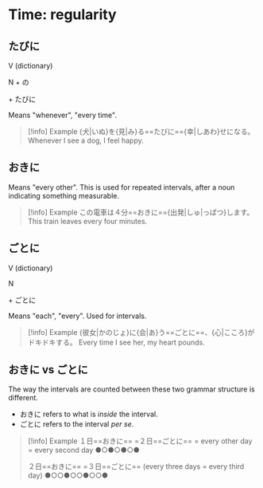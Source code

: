 # Time: regularity

## たびに

<div class="usage">
<div class="left">
	<p><span class="box">V (dictionary)</span></p>
	<p><span class="box">N + の</span></p>
</div>
	<p class="right">+ たびに</p>
</div>

Means "whenever", "every time".

> [!info] Example
> {犬|いぬ}を{見|み}る==たびに=={幸|しあわ}せになる。
> Whenever I see a dog, I feel happy.

## おきに

Means "every other". This is used for repeated intervals, after a noun indicating something measurable.

> [!info] Example
> この電車は４分==おきに=={出発|しゅ|っぱつ}します。
> This train leaves every four minutes.

## ごとに

<div class="usage">
<div class="left">
	<p><span class="box">V (dictionary)</span></p>
	<p><span class="box">N</span></p>
</div>
	<p class="right">+ ごとに</p>
</div>

Means "each", "every". Used for intervals.

> [!info] Example
> {彼女|かのじょ}に{会|あ}う==ごとに==、{心|こころ}がドキドキする。
> Every time I see her, my heart pounds.

## おきに vs ごとに

The way the intervals are counted between these two grammar structure is different.
* おきに refers to what is _inside_ the interval.
* ごとに refers to the interval _per se_.

> [!info] Example
> １日==おきに== =２日==ごとに== = every other day = every second day
> ●○●○●○●
>
> ２日==おきに== =３日==ごとに== (every three days = every third day)
> ●○○●○○●○○●
